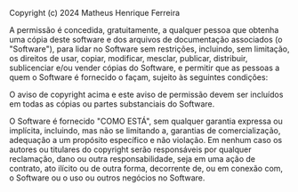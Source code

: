 Copyright (c) 2024 Matheus Henrique Ferreira

A permissão é concedida, gratuitamente, a qualquer pessoa que obtenha uma cópia deste software e dos arquivos de documentação associados (o "Software"), para lidar no Software sem restrições, incluindo, sem limitação, os direitos de usar, copiar, modificar, mesclar, publicar, distribuir, sublicenciar e/ou vender cópias do Software, e permitir que as pessoas a quem o Software é fornecido o façam, sujeito às seguintes condições:

O aviso de copyright acima e este aviso de permissão devem ser incluídos em todas as cópias ou partes substanciais do Software.

O Software é fornecido "COMO ESTÁ", sem qualquer garantia expressa ou implícita, incluindo, mas não se limitando a, garantias de comercialização, adequação a um propósito específico e não violação. Em nenhum caso os autores ou titulares do copyright serão responsáveis por qualquer reclamação, dano ou outra responsabilidade, seja em uma ação de contrato, ato ilícito ou de outra forma, decorrente de, ou em conexão com, o Software ou o uso ou outros negócios no Software.